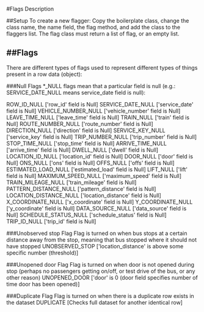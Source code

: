 #Flags Description

##Setup
To create a new flagger:
Copy the boilerplate class, change the class name, the name field, the flag
method, and add the class to the flaggers list. The flag class must return a 
list of flag, or an empty list.


##Flags
-----

There are different types of flags used to represent different types of things 
present in a row data (object):

###Null Flags
*_NULL flags mean that a particular field is null (e.g.: SERVICE_DATE_NULL 
means service_date field is null):

  ROW_ID_NULL                         ['row_id' field is Null]
  SERVICE_DATE_NULL                   ['service_date' field is Null]
  VEHICLE_NUMBER_NULL                 ['vehicle_number' field is Null]
  LEAVE_TIME_NULL                     ['leave_time' field is Null]
  TRAIN_NULL                          ['train' field is Null]
  ROUTE_NUMBER_NULL                   ['route_number' field is Null]
  DIRECTION_NULL                      ['direction' field is Null]
  SERVICE_KEY_NULL                    ['service_key' field is Null]
  TRIP_NUMBER_NULL                    ['trip_number' field is Null]
  STOP_TIME_NULL                      ['stop_time' field is Null]
  ARRIVE_TIME_NULL                    ['arrive_time' field is Null]
  DWELL_NULL                          ['dwell' field is Null]
  LOCATION_ID_NULL                    ['location_id' field is Null]
  DOOR_NULL                           ['door' field is Null]
  ONS_NULL                            ['ons' field is Null]
  OFFS_NULL                           ['offs' field is Null]
  ESTIMATED_LOAD_NULL                 ['estimated_load' field is Null]
  LIFT_NULL                           ['lift' field is Null]
  MAXIMUM_SPEED_NULL                  ['maximum_speed' field is Null]
  TRAIN_MILEAGE_NULL                  ['train_mileage' field is Null]
  PATTERN_DISTANCE_NULL               ['pattern_distance' field is Null]
  LOCATION_DISTANCE_NULL              ['location_distance' field is Null]
  X_COORDINATE_NULL                   ['x_coordinate' field is Null]
  Y_COORDINATE_NULL                   ['y_coordinate' field is Null]
  DATA_SOURCE_NULL                    ['data_source' field is Null]
  SCHEDULE_STATUS_NULL                ['schedule_status' field is Null]
  TRIP_ID_NULL                        ['trip_id' field is Null]

###Unobserved stop Flag
Flag is turned on when bus stops at a certain distance away from the stop, meaning that bus stopped where it should not have stopped
  UNOBSERVED_STOP                     ['location_distance' is above some specific number (threshold)]

###Unopened door Flag
Flag is turned on when door is not opened during stop (perhaps no passengers getting on/off, or test drive of the bus, or any other reason)
  UNOPENED_DOOR                       ['door' is 0 (door field specifies number of time door has been opened)]

###Duplicate Flag
Flag is turned on when there is a duplicate row exists in the dataset
  DUPLICATE                           [Checks full dataset for another identical row]
